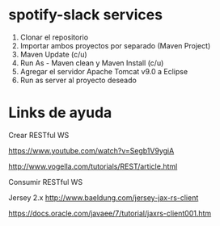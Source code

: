 # spotify-slack services

1) Clonar el repositorio
2) Importar ambos proyectos por separado (Maven Project)
3) Maven Update (c/u)
4) Run As - Maven clean y Maven Install (c/u)
5) Agregar el servidor Apache Tomcat v9.0 a Eclipse
6) Run as server al proyecto deseado

# Links de ayuda

Crear RESTful WS

https://www.youtube.com/watch?v=Segb1V9ygiA

http://www.vogella.com/tutorials/REST/article.html

Consumir RESTful WS

Jersey 2.x
http://www.baeldung.com/jersey-jax-rs-client

https://docs.oracle.com/javaee/7/tutorial/jaxrs-client001.htm
